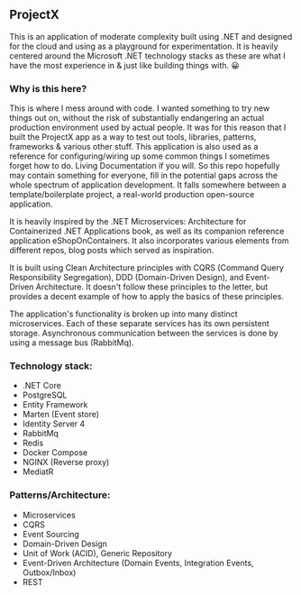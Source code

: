 ## ProjectX <br/>


This is an application of moderate complexity built using .NET and designed for the cloud and using as a playground for experimentation. It is heavily centered around the Microsoft .NET technology stacks as these are what I have the most experience in & just like building things with. 😀

### Why is this here? 

This is where I mess around with code. I wanted something to try new things out on, without the risk of substantially endangering an actual production environment used by actual people. It was for this reason that I built the ProjectX app as a way to test out tools, libraries, patterns, frameworks & various other stuff. This application is also used as a reference for configuring/wiring up some common things I sometimes forget how to do. Living Documentation if you will. So this repo hopefully may contain something for everyone, fill in the potential gaps across the whole spectrum of application development. It falls somewhere between a template/boilerplate project, a real-world production open-source application. <br/>


 It is heavily inspired by the .NET Microservices: Architecture for Containerized .NET Applications book, as well as its companion reference application eShopOnContainers. It also incorporates various elements from different repos, blog posts which served as inspiration. <br/>


It is built using Clean Architecture principles with CQRS (Command Query Responsibility Segregation), DDD (Domain-Driven Design), and Event-Driven Architecture. It doesn't follow these principles to the letter, but provides a decent example of how to apply the basics of these principles. <br/>


The application's functionality is broken up into many distinct microservices. Each of these separate services has its own persistent storage. Asynchronous communication between the services is done by using a message bus (RabbitMq).

### Technology stack:

  - .NET Core
  - PostgreSQL
  - Entity Framework
  - Marten (Event store)
  - Identity Server 4
  - RabbitMq
  - Redis
  - Docker Compose
  - NGINX (Reverse proxy)
  - MediatR

### Patterns/Architecture:

  - Microservices
  - CQRS
  - Event Sourcing 
  - Domain-Driven Design
  - Unit of Work (ACID), Generic Repository
  - Event-Driven Architecture (Domain Events, Integration Events, Outbox/Inbox)
  - REST
